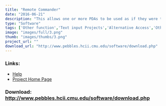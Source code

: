 ```yaml
---
title: "Remote Commander"
date: "2016-06-21"
description: "This allows one or more PDAs to be used as if they were the PC\'s cursor and keyboard."
type: "Software"
tags: ['Other function','Text input Projects','Alternative Access','Other need' ]
image: "images/full/3.png"
thumb: "images/thumbs/3.png"
project_url: ""
download_url: "http://www.pebbles.hcii.cmu.edu/software/download.php"
---
```



### Links:
- <a href="http://www.pebbles.hcii.cmu.edu/software/userguide.php">Help</a>
- <a href="http://www.pebbles.hcii.cmu.edu/assistive/index.php">Project Home Page</a>

### Download: http://www.pebbles.hcii.cmu.edu/software/download.php 